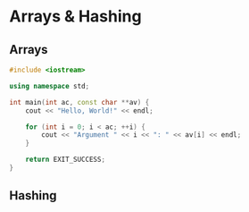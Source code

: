 # Arrays & Hashing

## Arrays

```cpp title="C++ Base Template"
#include <iostream>

using namespace std;

int main(int ac, const char **av) {
    cout << "Hello, World!" << endl;

    for (int i = 0; i < ac; ++i) {
        cout << "Argument " << i << ": " << av[i] << endl;
    }

    return EXIT_SUCCESS;
}
```

## Hashing
